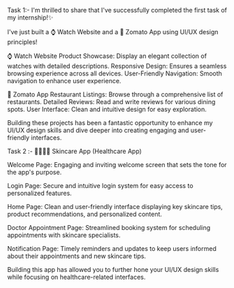 Task 1:- 
I'm thrilled to share that I've successfully completed the first task of my internship!✨

I've just built a ⌚ Watch Website and a 🍴 Zomato App using UI/UX design principles!

⌚ Watch Website
Product Showcase: Display an elegant collection of watches with detailed descriptions.
Responsive Design: Ensures a seamless browsing experience across all devices.
User-Friendly Navigation: Smooth navigation to enhance user experience.

🍴 Zomato App
Restaurant Listings: Browse through a comprehensive list of restaurants.
Detailed Reviews: Read and write reviews for various dining spots.
User Interface: Clean and intuitive design for easy exploration.

Building these projects has been a fantastic opportunity to enhance my UI/UX design skills and dive deeper into creating engaging and user-friendly interfaces.



Task 2 :- 👩‍⚕️👨‍⚕️ Skincare App (Healthcare App)

Welcome Page: Engaging and inviting welcome screen that sets the tone for the app's purpose.

Login Page: Secure and intuitive login system for easy access to personalized features.

Home Page: Clean and user-friendly interface displaying key skincare tips, product recommendations, and personalized content.

Doctor Appointment Page: Streamlined booking system for scheduling appointments with skincare specialists.

Notification Page: Timely reminders and updates to keep users informed about their appointments and new skincare tips.

Building this app has allowed you to further hone your UI/UX design skills while focusing on healthcare-related interfaces.

